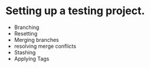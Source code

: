 # **Setting up a testing project.**
* Branching
* Resetting
* Merging branches
* resolving merge conflicts
* Stashing
* Applying Tags
